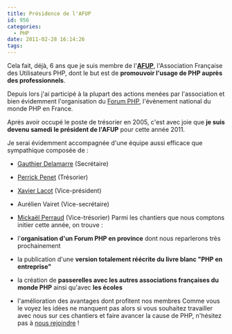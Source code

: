 ```yaml
---
title: Présidence de l'AFUP
id: 956
categories:
  - PHP
date: 2011-02-28 16:14:26
tags:
---
```


Cela fait, déjà, 6 ans que je suis membre de l'**[AFUP](http://afup.org/)**, l'Association Française des Utilisateurs PHP, dont le but est de **promouvoir l'usage de PHP auprès des professionnels**.

Depuis lors j'ai participé à la plupart des actions menées par l'association et bien évidemment l'organisation du [Forum PHP](http://www.afup.org/pages/forumphp2010/), l'évènement national du monde PHP en France.

Après avoir occupé le poste de trésorier en 2005, c'est avec joie que **je suis devenu samedi le président de l'AFUP** pour cette année 2011.

Je serai évidemment accompagnée d'une équipe aussi efficace que sympathique composée de :

*   [Gauthier Delamarre](http://www.freeblogware.org/) (Secrétaire)
*   [Perrick Penet](http://www.onpk.net/) (Trésorier)
*   [Xavier Lacot](http://lacot.org/) (Vice-président)
*   Aurélien Vairet (Vice-secrétaire)
*   [Mickaël Perraud](http://mikaelkael.fr/) (Vice-trésorier)
Parmi les chantiers que nous comptons initier cette année, on trouve :

*   l'**organisation d'un Forum PHP en province** dont nous reparlerons très prochainement
*   la publication d'une **version totalement réécrite du livre blanc "PHP en entreprise"**
*   la création de **passerelles avec les autres associations françaises du monde PHP** ainsi qu'avec **les écoles**
*   l'amélioration des avantages dont profitent nos membres
Comme vous le voyez les idées ne manquent pas alors si vous souhaitez travailler avec nous sur ces chantiers et faire avancer la cause de PHP, n'hésitez pas à [nous rejoindre](http://afup.org/pages/site/?route=vie-associative/56/devenir-membre) !